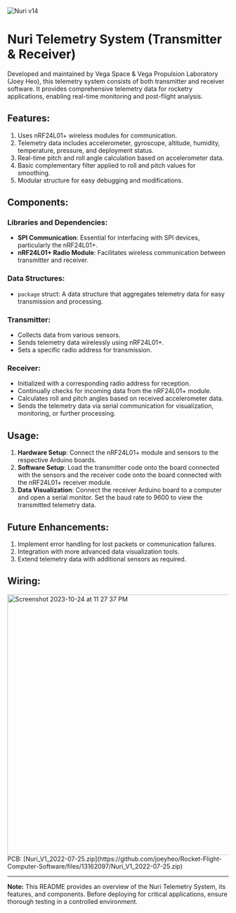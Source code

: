 
![Nuri v14](https://github.com/joeyheo/Rocket-Flight-Computer-Software/assets/73047475/a9634ac0-c7a5-4cc3-b60b-ea12a889238b)


# Nuri Telemetry System (Transmitter & Receiver)

Developed and maintained by Vega Space & Vega Propulsion Laboratory (Joey Heo), this telemetry system consists of both transmitter and receiver software. It provides comprehensive telemetry data for rocketry applications, enabling real-time monitoring and post-flight analysis.

## Features:
1. Uses nRF24L01+ wireless modules for communication.
2. Telemetry data includes accelerometer, gyroscope, altitude, humidity, temperature, pressure, and deployment status.
3. Real-time pitch and roll angle calculation based on accelerometer data.
4. Basic complementary filter applied to roll and pitch values for smoothing.
5. Modular structure for easy debugging and modifications.

## Components:

### Libraries and Dependencies:
- **SPI Communication**: Essential for interfacing with SPI devices, particularly the nRF24L01+.
- **nRF24L01+ Radio Module**: Facilitates wireless communication between transmitter and receiver.

### Data Structures:
- `package` struct: A data structure that aggregates telemetry data for easy transmission and processing.

### Transmitter:
- Collects data from various sensors.
- Sends telemetry data wirelessly using nRF24L01+.
- Sets a specific radio address for transmission.
  
### Receiver:
- Initialized with a corresponding radio address for reception.
- Continually checks for incoming data from the nRF24L01+ module.
- Calculates roll and pitch angles based on received accelerometer data.
- Sends the telemetry data via serial communication for visualization, monitoring, or further processing.

## Usage:

1. **Hardware Setup**: Connect the nRF24L01+ module and sensors to the respective Arduino boards.
2. **Software Setup**: Load the transmitter code onto the board connected with the sensors and the receiver code onto the board connected with the nRF24L01+ receiver module.
3. **Data Visualization**: Connect the receiver Arduino board to a computer and open a serial monitor. Set the baud rate to 9600 to view the transmitted telemetry data.

## Future Enhancements:
1. Implement error handling for lost packets or communication failures.
2. Integration with more advanced data visualization tools.
3. Extend telemetry data with additional sensors as required.

## Wiring: 

<img width="592" alt="Screenshot 2023-10-24 at 11 27 37 PM" src="https://github.com/joeyheo/Rocket-Flight-Computer-Software/assets/73047475/4606568a-ed60-4686-9915-87d26cd10677">
PCB: [Nuri_V1_2022-07-25.zip](https://github.com/joeyheo/Rocket-Flight-Computer-Software/files/13162097/Nuri_V1_2022-07-25.zip)

---

**Note:** This README provides an overview of the Nuri Telemetry System, its features, and components. Before deploying for critical applications, ensure thorough testing in a controlled environment.
